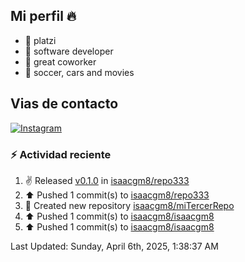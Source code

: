 ## Mi perfil 🔥


- 🔭 platzi
- 🌱 software developer
- 👯 great coworker
- 💬 soccer, cars and movies

## Vias de contacto

[![Instagram](https://img.shields.io/badge/@isaacgm__-%23E4405F?style=for-the-badge&logo=instagram&logoColor=white)](https://www.instagram.com/isaacgm__/)

### :zap: Actividad reciente 
<!--RECENT_ACTIVITY:start-->
1. ✌️ Released [v0.1.0](https://github.com/isaacgm8/repo333/releases/tag/v0.1.0) in [isaacgm8/repo333](https://github.com/isaacgm8/repo333)<br>
2. ⬆️ Pushed 1 commit(s) to [isaacgm8/repo333](https://github.com/isaacgm8/repo333)<br>
3. 📔 Created new repository [isaacgm8/miTercerRepo](https://github.com/isaacgm8/miTercerRepo)<br>
4. ⬆️ Pushed 1 commit(s) to [isaacgm8/isaacgm8](https://github.com/isaacgm8/isaacgm8)<br>
5. ⬆️ Pushed 1 commit(s) to [isaacgm8/isaacgm8](https://github.com/isaacgm8/isaacgm8)<br>
<!--RECENT_ACTIVITY:end-->
<!--RECENT_ACTIVITY:last_update-->
Last Updated: Sunday, April 6th, 2025, 1:38:37 AM
<!--RECENT_ACTIVITY:last_update_end-->

